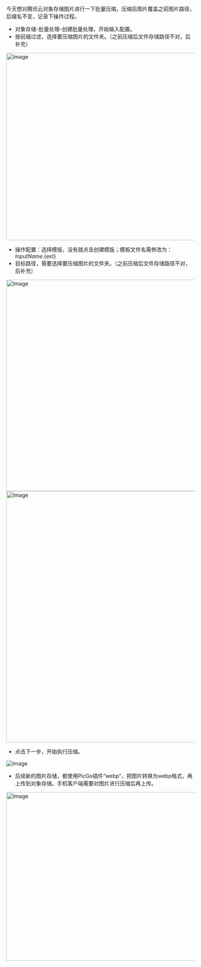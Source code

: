 今天想对腾讯云对象存储图片进行一下批量压缩，压缩后图片覆盖之前图片路径，后缀名不变，记录下操作过程。

- 对象存储-批量处理-创建批量处理，开始输入配置。
- 按前缀过滤，选择要压缩图片的文件夹。（之前压缩后文件存储路径不对，后补充）

<img width="662" height="500" alt="Image" src="https://github.com/user-attachments/assets/72d0e091-5ca0-4ef7-8132-f16a11e7f88f" />

- 操作配置：选择模版，没有就点击创建模版；模板文件名需修改为：${InputName}.${ext}
- 目标路径，需要选择要压缩图片的文件夹。（之前压缩后文件存储路径不对，后补充）

<img width="988" height="564" alt="Image" src="https://github.com/user-attachments/assets/45e95869-25da-4cd9-95a3-88efacc9505b" />

<img width="1387" height="670" alt="Image" src="https://github.com/user-attachments/assets/7edb4a8f-5786-4d5c-b379-421869bcf9af" />

- 点击下一步，开始执行压缩。

![Image](https://github.com/user-attachments/assets/0810c472-e335-4c36-8ad8-3e6c3111d49e)

- 后续新的图片存储，都使用PicGo插件“webp”，把图片转换为webp格式，再上传到对象存储。手机客户端需要对图片进行压缩后再上传。

<img width="800" height="450" alt="Image" src="https://github.com/user-attachments/assets/8eafdfa3-fe7c-4a8c-b23a-ba8559b3858b" />